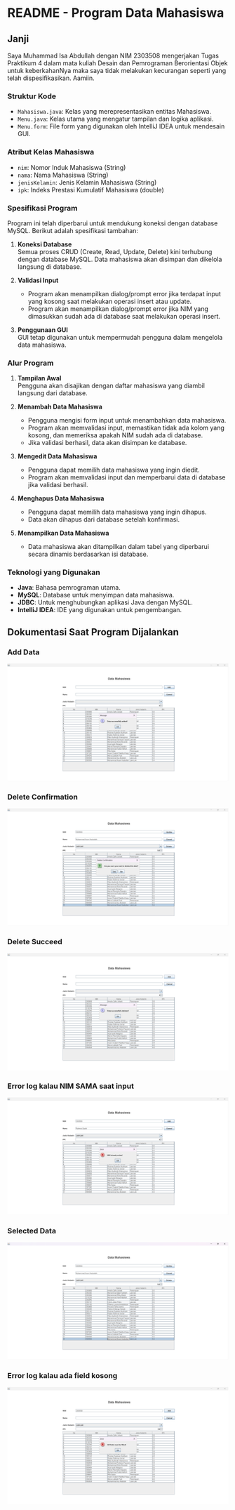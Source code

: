 
# README - Program Data Mahasiswa

## Janji
Saya Muhammad Isa Abdullah dengan NIM 2303508 mengerjakan Tugas Praktikum 4 dalam mata kuliah Desain dan Pemrograman Berorientasi Objek untuk keberkahanNya maka saya tidak melakukan kecurangan seperti yang telah dispesifikasikan. Aamiin.

### Struktur Kode

- `Mahasiswa.java`: Kelas yang merepresentasikan entitas Mahasiswa.
- `Menu.java`: Kelas utama yang mengatur tampilan dan logika aplikasi.
- `Menu.form`: File form yang digunakan oleh IntelliJ IDEA untuk mendesain GUI.

### Atribut Kelas Mahasiswa

- `nim`: Nomor Induk Mahasiswa (String)
- `nama`: Nama Mahasiswa (String)
- `jenisKelamin`: Jenis Kelamin Mahasiswa (String)
- `ipk`: Indeks Prestasi Kumulatif Mahasiswa (double)

### Spesifikasi Program

Program ini telah diperbarui untuk mendukung koneksi dengan database MySQL. Berikut adalah spesifikasi tambahan:

1. **Koneksi Database**  
    Semua proses CRUD (Create, Read, Update, Delete) kini terhubung dengan database MySQL. Data mahasiswa akan disimpan dan dikelola langsung di database.

2. **Validasi Input**  
    - Program akan menampilkan dialog/prompt error jika terdapat input yang kosong saat melakukan operasi insert atau update.
    - Program akan menampilkan dialog/prompt error jika NIM yang dimasukkan sudah ada di database saat melakukan operasi insert.

3. **Penggunaan GUI**  
    GUI tetap digunakan untuk mempermudah pengguna dalam mengelola data mahasiswa.

### Alur Program

1. **Tampilan Awal**  
    Pengguna akan disajikan dengan daftar mahasiswa yang diambil langsung dari database.

2. **Menambah Data Mahasiswa**  
    - Pengguna mengisi form input untuk menambahkan data mahasiswa.
    - Program akan memvalidasi input, memastikan tidak ada kolom yang kosong, dan memeriksa apakah NIM sudah ada di database.
    - Jika validasi berhasil, data akan disimpan ke database.

3. **Mengedit Data Mahasiswa**  
    - Pengguna dapat memilih data mahasiswa yang ingin diedit.
    - Program akan memvalidasi input dan memperbarui data di database jika validasi berhasil.

4. **Menghapus Data Mahasiswa**  
    - Pengguna dapat memilih data mahasiswa yang ingin dihapus.
    - Data akan dihapus dari database setelah konfirmasi.

5. **Menampilkan Data Mahasiswa**  
    - Data mahasiswa akan ditampilkan dalam tabel yang diperbarui secara dinamis berdasarkan isi database.

### Teknologi yang Digunakan

- **Java**: Bahasa pemrograman utama.
- **MySQL**: Database untuk menyimpan data mahasiswa.
- **JDBC**: Untuk menghubungkan aplikasi Java dengan MySQL.
- **IntelliJ IDEA**: IDE yang digunakan untuk pengembangan.

## Dokumentasi Saat Program Dijalankan
### Add Data
![alt text](Screenshots/addData.png) 
### Delete Confirmation
![alt text](Screenshots/deleteConfirmation.png) 
### Delete Succeed
![alt text](Screenshots/deleteSucceed.png) 
### Error log kalau NIM SAMA saat input
![alt text](Screenshots/existedNIM-ErrorLog.png) 
### Selected Data
![alt text](Screenshots/selectedData.png) 
### Error log kalau ada field kosong
![alt text](Screenshots/unfilledField-errorLog.png)
